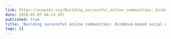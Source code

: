 ```yaml
---
link: https://acawiki.org/Building_successful_online_communities:_Evidence-based_social_design
date: 2018-05-07 04:13 UTC
published: true
title: 'Building successful online communities: Evidence-based social design - AcaWiki'
tags: []
---
```



